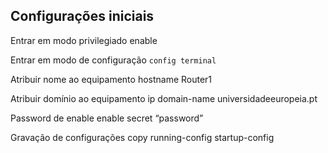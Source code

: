 

## Configurações iniciais

Entrar em modo privilegiado
enable

Entrar em modo de configuração
`config terminal`

Atribuir nome ao equipamento
hostname Router1 

Atribuir domínio ao equipamento
ip domain-name universidadeeuropeia.pt

Password de enable
enable secret “password”

Gravação de configurações
copy running-config startup-config
